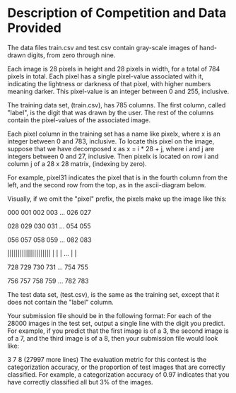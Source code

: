 # Description of Competition and Data Provided

The data files train.csv and test.csv contain gray-scale images of hand-drawn digits, from zero through nine.

Each image is 28 pixels in height and 28 pixels in width, for a total of 784 pixels in total. Each pixel has a single pixel-value associated with it, indicating the lightness or darkness of that pixel, with higher numbers meaning darker. This pixel-value is an integer between 0 and 255, inclusive.

The training data set, (train.csv), has 785 columns. The first column, called "label", is the digit that was drawn by the user. The rest of the columns contain the pixel-values of the associated image.

Each pixel column in the training set has a name like pixelx, where x is an integer between 0 and 783, inclusive. To locate this pixel on the image, suppose that we have decomposed x as x = i * 28 + j, where i and j are integers between 0 and 27, inclusive. Then pixelx is located on row i and column j of a 28 x 28 matrix, (indexing by zero).

For example, pixel31 indicates the pixel that is in the fourth column from the left, and the second row from the top, as in the ascii-diagram below.

Visually, if we omit the "pixel" prefix, the pixels make up the image like this:

000 001 002 003 ... 026 027

028 029 030 031 ... 054 055

056 057 058 059 ... 082 083

 |||||||||||||||||||||   |   |   |  ...  |   |

728 729 730 731 ... 754 755

756 757 758 759 ... 782 783

The test data set, (test.csv), is the same as the training set, except that it does not contain the "label" column.

Your submission file should be in the following format: For each of the 28000 images in the test set, output a single line with the digit you predict. For example, if you predict that the first image is of a 3, the second image is of a 7, and the third image is of a 8, then your submission file would look like:

3
7
8
(27997 more lines)
The evaluation metric for this contest is the categorization accuracy, or the proportion of test images that are correctly classified. For example, a categorization accuracy of 0.97 indicates that you have correctly classified all but 3% of the images.